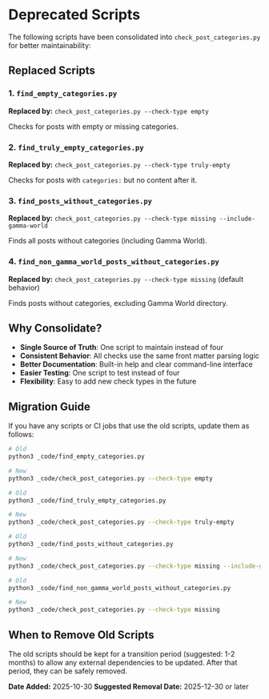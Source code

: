 # Deprecated Scripts

The following scripts have been consolidated into `check_post_categories.py` for better maintainability:

## Replaced Scripts

### 1. `find_empty_categories.py`
**Replaced by:** `check_post_categories.py --check-type empty`

Checks for posts with empty or missing categories.

### 2. `find_truly_empty_categories.py`  
**Replaced by:** `check_post_categories.py --check-type truly-empty`

Checks for posts with `categories:` but no content after it.

### 3. `find_posts_without_categories.py`
**Replaced by:** `check_post_categories.py --check-type missing --include-gamma-world`

Finds all posts without categories (including Gamma World).

### 4. `find_non_gamma_world_posts_without_categories.py`
**Replaced by:** `check_post_categories.py --check-type missing` (default behavior)

Finds posts without categories, excluding Gamma World directory.

## Why Consolidate?

- **Single Source of Truth**: One script to maintain instead of four
- **Consistent Behavior**: All checks use the same front matter parsing logic
- **Better Documentation**: Built-in help and clear command-line interface
- **Easier Testing**: One script to test instead of four
- **Flexibility**: Easy to add new check types in the future

## Migration Guide

If you have any scripts or CI jobs that use the old scripts, update them as follows:

```bash
# Old
python3 _code/find_empty_categories.py

# New
python3 _code/check_post_categories.py --check-type empty
```

```bash
# Old
python3 _code/find_truly_empty_categories.py

# New
python3 _code/check_post_categories.py --check-type truly-empty
```

```bash
# Old
python3 _code/find_posts_without_categories.py

# New
python3 _code/check_post_categories.py --check-type missing --include-gamma-world
```

```bash
# Old
python3 _code/find_non_gamma_world_posts_without_categories.py

# New
python3 _code/check_post_categories.py --check-type missing
```

## When to Remove Old Scripts

The old scripts should be kept for a transition period (suggested: 1-2 months) to allow any external dependencies to be updated. After that period, they can be safely removed.

**Date Added:** 2025-10-30
**Suggested Removal Date:** 2025-12-30 or later

